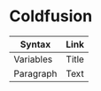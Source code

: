 # Coldfusion
| Syntax      | Link        |
| ----------- | ----------- |
| Variables   | Title       |
| Paragraph   | Text        |
